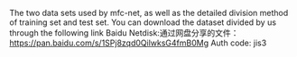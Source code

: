 The two data sets used by mfc-net, as well as the detailed division method of training set and test set.
You can download the dataset divided by us through the following link
Baidu Netdisk:通过网盘分享的文件： https://pan.baidu.com/s/1SPj8zqd0QilwksG4fmB0Mg Auth code: jis3 
